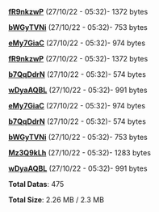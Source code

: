[**fR9nkzwP**](/data/fR9nkzwP.txt) (27/10/22 - 05:32)- 1372 bytes

[**bWGyTVNi**](/data/bWGyTVNi.txt) (27/10/22 - 05:32)- 753 bytes

[**eMy7GiaC**](/data/eMy7GiaC.txt) (27/10/22 - 05:32)- 974 bytes

[**fR9nkzwP**](/data/fR9nkzwP.txt) (27/10/22 - 05:32)- 1372 bytes

[**b7QqDdrN**](/data/b7QqDdrN.txt) (27/10/22 - 05:32)- 574 bytes

[**wDyaAQBL**](/data/wDyaAQBL.txt) (27/10/22 - 05:32)- 991 bytes

[**eMy7GiaC**](/data/eMy7GiaC.txt) (27/10/22 - 05:32)- 974 bytes

[**b7QqDdrN**](/data/b7QqDdrN.txt) (27/10/22 - 05:32)- 574 bytes

[**bWGyTVNi**](/data/bWGyTVNi.txt) (27/10/22 - 05:32)- 753 bytes

[**Mz3Q9kLh**](/data/Mz3Q9kLh.txt) (27/10/22 - 05:32)- 1283 bytes

[**wDyaAQBL**](/data/wDyaAQBL.txt) (27/10/22 - 05:32)- 991 bytes

**Total Datas**: 475

**Total Size**: 2.26 MB / 2.3 MB